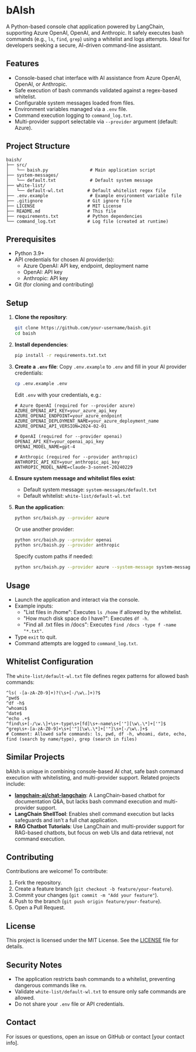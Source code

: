 # bAIsh

A Python-based console chat application powered by LangChain, supporting Azure OpenAI, OpenAI, and Anthropic. It safely executes bash commands (e.g., `ls`, `find`, `grep`) using a whitelist and logs attempts. Ideal for developers seeking a secure, AI-driven command-line assistant.

## Features
- Console-based chat interface with AI assistance from Azure OpenAI, OpenAI, or Anthropic.
- Safe execution of bash commands validated against a regex-based whitelist.
- Configurable system messages loaded from files.
- Environment variables managed via a `.env` file.
- Command execution logging to `command_log.txt`.
- Multi-provider support selectable via `--provider` argument (default: Azure).

## Project Structure
```
baish/
├── src/
│   └── baish.py                # Main application script
├── system-messages/
│   └── default.txt             # Default system message
├── white-list/
│   └── default-wl.txt         # Default whitelist regex file
├── .env.example                # Example environment variable file
├── .gitignore                 # Git ignore file
├── LICENSE                    # MIT License
├── README.md                  # This file
├── requirements.txt           # Python dependencies
└── command_log.txt            # Log file (created at runtime)
```

## Prerequisites
- Python 3.9+
- API credentials for chosen AI provider(s):
    - Azure OpenAI: API key, endpoint, deployment name
    - OpenAI: API key
    - Anthropic: API key
- Git (for cloning and contributing)

## Setup
1. **Clone the repository**:
   ```bash
   git clone https://github.com/your-username/baish.git
   cd baish
   ```

2. **Install dependencies**:
   ```bash
   pip install -r requirements.txt.txt
   ```

3. **Create a `.env` file**:
   Copy `.env.example` to `.env` and fill in your AI provider credentials:
   ```bash
   cp .env.example .env
   ```
   Edit `.env` with your credentials, e.g.:
   ```env
   # Azure OpenAI (required for --provider azure)
   AZURE_OPENAI_API_KEY=your_azure_api_key
   AZURE_OPENAI_ENDPOINT=your_azure_endpoint
   AZURE_OPENAI_DEPLOYMENT_NAME=your_azure_deployment_name
   AZURE_OPENAI_API_VERSION=2024-02-01

   # OpenAI (required for --provider openai)
   OPENAI_API_KEY=your_openai_api_key
   OPENAI_MODEL_NAME=gpt-4

   # Anthropic (required for --provider anthropic)
   ANTHROPIC_API_KEY=your_anthropic_api_key
   ANTHROPIC_MODEL_NAME=claude-3-sonnet-20240229
   ```

4. **Ensure system message and whitelist files exist**:
    - Default system message: `system-messages/default.txt`
    - Default whitelist: `white-list/default-wl.txt`

5. **Run the application**:
   ```bash
   python src/baish.py --provider azure
   ```
   Or use another provider:
   ```bash
   python src/baish.py --provider openai
   python src/baish.py --provider anthropic
   ```
   Specify custom paths if needed:
   ```bash
   python src/baish.py --provider azure --system-message system-messages/default.txt --whitelist white-list/default-wl.txt
   ```

## Usage
- Launch the application and interact via the console.
- Example inputs:
    - "List files in /home": Executes `ls /home` if allowed by the whitelist.
    - "How much disk space do I have?": Executes `df -h`.
    - "Find all .txt files in /docs": Executes `find /docs -type f -name "*.txt"`.
- Type `exit` to quit.
- Command attempts are logged to `command_log.txt`.

## Whitelist Configuration
The `white-list/default-wl.txt` file defines regex patterns for allowed bash commands:
```
^ls( -[a-zA-Z0-9]+)?(\s+[-/\w\.]+)?$
^pwd$
^df -h$
^whoami$
^date$
^echo .+$
^find\s+[-/\w.\]+\s+-type\s+[fd]\s+-name\s+['"][\w\.\*]+['"]$
^grep\s+-[a-zA-Z0-9]+\s+['"][\w\.\*]+['"]\s+[-/\w\.]+$
# Comment: Allowed safe commands: ls, pwd, df -h, whoami, date, echo, find (search by name/type), grep (search in files)
```

## Similar Projects
bAIsh is unique in combining console-based AI chat, safe bash command execution with whitelisting, and multi-provider support. Related projects include:
- **[langchain-ai/chat-langchain](https://github.com/langchain-ai/chat-langchain)**: A LangChain-based chatbot for documentation Q&A, but lacks bash command execution and multi-provider support.
- **LangChain ShellTool**: Enables shell command execution but lacks safeguards and isn’t a full chat application.
- **RAG Chatbot Tutorials**: Use LangChain and multi-provider support for RAG-based chatbots, but focus on web UIs and data retrieval, not command execution.

## Contributing
Contributions are welcome! To contribute:
1. Fork the repository.
2. Create a feature branch (`git checkout -b feature/your-feature`).
3. Commit your changes (`git commit -m "Add your feature"`).
4. Push to the branch (`git push origin feature/your-feature`).
5. Open a Pull Request.

## License
This project is licensed under the MIT License. See the [LICENSE](LICENSE) file for details.

## Security Notes
- The application restricts bash commands to a whitelist, preventing dangerous commands like `rm`.
- Validate `white-list/default-wl.txt` to ensure only safe commands are allowed.
- Do not share your `.env` file or API credentials.

## Contact
For issues or questions, open an issue on GitHub or contact [your contact info].